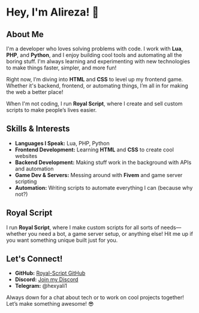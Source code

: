 # Hey, I'm Alireza! 👋  

## About Me  
I'm a developer who loves solving problems with code. I work with **Lua**, **PHP**, and **Python**, and I enjoy building cool tools and automating all the boring stuff. I'm always learning and experimenting with new technologies to make things faster, simpler, and more fun!  

Right now, I’m diving into **HTML** and **CSS** to level up my frontend game. Whether it's backend, frontend, or automating things, I’m all in for making the web a better place!  

When I'm not coding, I run **Royal Script**, where I create and sell custom scripts to make people’s lives easier.  

## Skills & Interests  
- **Languages I Speak:** Lua, PHP, Python  
- **Frontend Development:** Learning **HTML** and **CSS** to create cool websites  
- **Backend Development:** Making stuff work in the background with APIs and automation  
- **Game Dev & Servers:** Messing around with **Fivem** and game server scripting  
- **Automation:** Writing scripts to automate everything I can (because why not?)  

## Royal Script  
I run **Royal Script**, where I make custom scripts for all sorts of needs—whether you need a bot, a game server setup, or anything else! Hit me up if you want something unique built just for you.  

## Let's Connect!  
- **GitHub:** [Royal-Script GitHub](https://github.com/Royal-Script)  
- **Discord:** [Join my Discord](https://discord.gg/B6PsmMfqRB)  
- **Telegram:** @hexyali1  

Always down for a chat about tech or to work on cool projects together! Let’s make something awesome! 😎